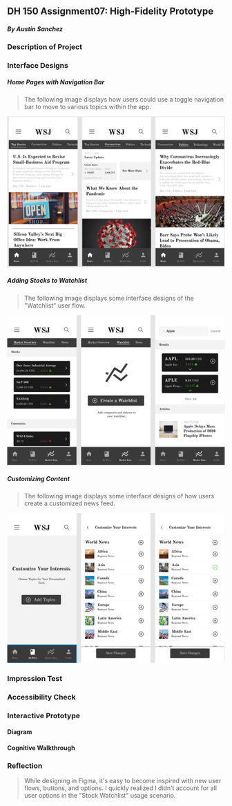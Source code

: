 ## DH 150 Assignment07: High-Fidelity Prototype
##### By Austin Sanchez


### Description of Project

### Interface Designs

##### Home Pages with Navigation Bar
>The following image displays how users could use a toggle navigation bar to move to various topics within the app. 


![Home](/homepages.png)



##### Adding Stocks to Watchlist
>The following image displays some interface designs of the "Watchlist" user flow.


![Watchlist](/watchlist.png)



##### Customizing Content
>The following image displays some interface designs of how users create a customized news feed.


![Customization](/customize.png)

### Impression Test

### Accessibility Check

### Interactive Prototype

#### Diagram

#### Cognitive Walkthrough


### Reflection
>While designing in Figma, it's easy to become inspired with new user flows, buttons, and options. I quickly realized I didn't account for all user options in the "Stock Watchlist" usage scenario. 

